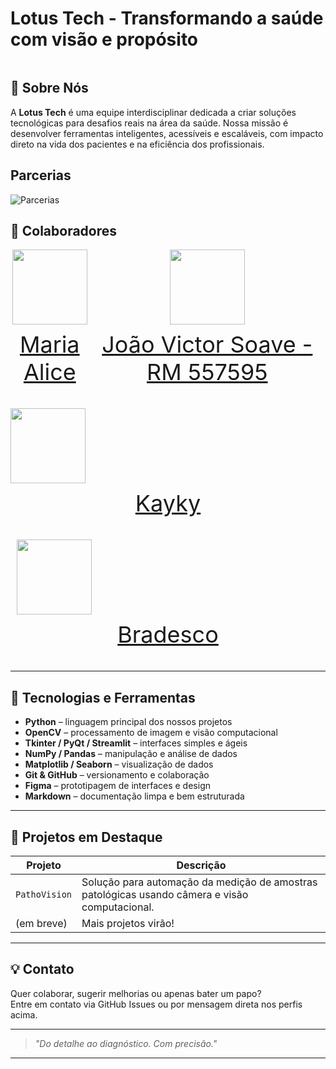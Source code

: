 # Lotus Tech - Transformando a saúde com visão e propósito

![]()

## 💼 Sobre Nós

A **Lotus Tech** é uma equipe interdisciplinar dedicada a criar soluções tecnológicas para desafios reais na área da saúde. Nossa missão é desenvolver ferramentas inteligentes, acessíveis e escaláveis, com impacto direto na vida dos pacientes e na eficiência dos profissionais.

## Parcerias

![Parcerias](https://encrypted-tbn0.gstatic.com/images?q=tbn:ANd9GcQCY2AMSfnqDKb1EHUv4MKIQUV8XeM-AAe6EQ&s)

## 👥 Colaboradores

<div style="display: flex; justify-content: space-between; align-items: center;">
<a href="https://github.com/Malice112" target="_blank" style="text-align: center; margin-right: 10px;">
<img loading="lazy" src="https://avatars.githubusercontent.com/Malice112" width=120>
<p style="font-size:min(2vh, 36px); margin-top: 10px;">Maria Alice</p>
</a>

<a href="https://github.com/jaoAprendiz" target="_blank" style="text-align: center; margin-right: 10px;">
<img loading="lazy" src="https://avatars.githubusercontent.com/jaoAprendiz" width=120>
<p style="font-size:min(2vh, 36px); margin-top: 10px;">João Victor Soave - RM 557595</p>
</a>
</div>

<a href="https://github.com/KStiliano" target="_blank" style="text-align: center; margin-right: 10px;">
<img loading="lazy" src="https://avatars.githubusercontent.com/KStiliano" width=120>
<p style="font-size:min(2vh, 36px); margin-top: 10px;">Kayky</p>
</a>
</div>

<a href="https://github.com/pehenmendes" target="_blank" style="text-align: center; margin-right: 10px;">
<img loading="lazy" src="https://avatars.githubusercontent.com/pehenmendes" width=120>
<p style="font-size:min(2vh, 36px); margin-top: 10px;">Bradesco</p>
</a>
</div>

---

## 🧠 Tecnologias e Ferramentas

- **Python** – linguagem principal dos nossos projetos
- **OpenCV** – processamento de imagem e visão computacional
- **Tkinter / PyQt / Streamlit** – interfaces simples e ágeis
- **NumPy / Pandas** – manipulação e análise de dados
- **Matplotlib / Seaborn** – visualização de dados
- **Git & GitHub** – versionamento e colaboração
- **Figma** – prototipagem de interfaces e design
- **Markdown** – documentação limpa e bem estruturada

---

## 🚀 Projetos em Destaque

| Projeto | Descrição |
|--------|-----------|
| `PathoVision` | Solução para automação da medição de amostras patológicas usando câmera e visão computacional. |
| (em breve) | Mais projetos virão! |

---

## 💡 Contato

Quer colaborar, sugerir melhorias ou apenas bater um papo?  
Entre em contato via GitHub Issues ou por mensagem direta nos perfis acima.

---

> *"Do detalhe ao diagnóstico. Com precisão."*

---

